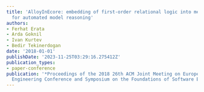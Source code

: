 ```yaml
---
title: 'AlloyInEcore: embedding of first-order relational logic into meta-object facility
  for automated model reasoning'
authors:
- Ferhat Erata
- Arda Goknil
- Ivan Kurtev
- Bedir Tekinerdogan
date: '2018-01-01'
publishDate: '2023-11-25T03:29:16.275412Z'
publication_types:
- paper-conference
publication: '*Proceedings of the 2018 26th ACM Joint Meeting on European Software
  Engineering Conference and Symposium on the Foundations of Software Engineering*'
---
```

